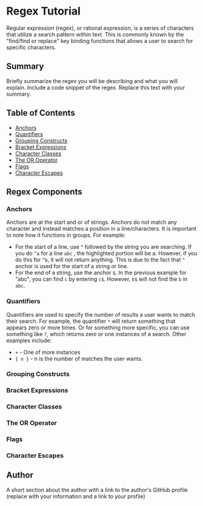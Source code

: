 # Regex Tutorial

Regular expression (regex), or rational expression, is a series of characters that utilize a search pattern within text. This is commonly known by the "find/find or replace" key binding functions that allows a user to search for specific characters. 

## Summary

Briefly summarize the regex you will be describing and what you will explain. Include a code snippet of the regex. Replace this text with your summary.

## Table of Contents

- [Anchors](#anchors)
- [Quantifiers](#quantifiers)
- [Grouping Constructs](#grouping-constructs)
- [Bracket Expressions](#bracket-expressions)
- [Character Classes](#character-classes)
- [The OR Operator](#the-or-operator)
- [Flags](#flags)
- [Character Escapes](#character-escapes)

## Regex Components

### Anchors

Anchors are at the start and or of strings. Anchors do not match any character and instead matches a position in a line/characters. It is important to note how it functions in groups. For example:
* For the start of a line, use ^ followed by the string you are searching. If you do ``` ^a ``` for a line ``` abc ``` , the highlighted portion will be a. However, if you do this for ``` ^b ```, it will not return anything. This is due to the fact that ``` ^ ``` anchor is used for the start of a string or line. 
* For the end of a string, use the anchor ``` $ ```. In the previous example for "abc", you can find ``` c ``` by entering ``` c$ ```. However, ``` b$ ``` will not find the ``` b ``` in ``` abc ```. 

### Quantifiers

Quantifiers are used to specify the number of results a user wants to match their search. For example, the quantifier ``` * ``` will return something that appears zero or more times. Or for something more specific, you can use something like ``` ? ```, which returns zero or one instances of a search. Other examples include:
* ``` + ``` -  One of more instances
* ``` { n } ``` - n is the number of matches the user wants. 

### Grouping Constructs

### Bracket Expressions

### Character Classes

### The OR Operator

### Flags

### Character Escapes

## Author

A short section about the author with a link to the author's GitHub profile (replace with your information and a link to your profile)
